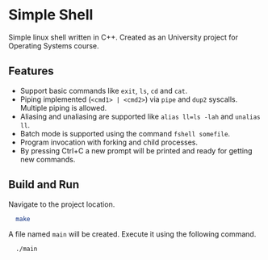 # Simple Shell

Simple linux shell written in C++. Created as an University project for Operating Systems course.


## Features

- Support basic commands like `exit`, `ls`, `cd` and `cat`.
- Piping implemented (`<cmd1> | <cmd2>`) via `pipe` and `dup2` syscalls. Multiple piping is allowed.
- Aliasing and unaliasing are supported like `alias ll=ls -lah` and `unalias ll`.
- Batch mode is supported using the command `fshell somefile`.
- Program invocation with forking and child processes.
- By pressing Ctrl+C a new prompt will be printed and ready for getting new commands.


## Build and Run

Navigate to the project location.

```bash
  make
```

A file named `main` will be created. Execute it using the following command.

```bash
  ./main
```

